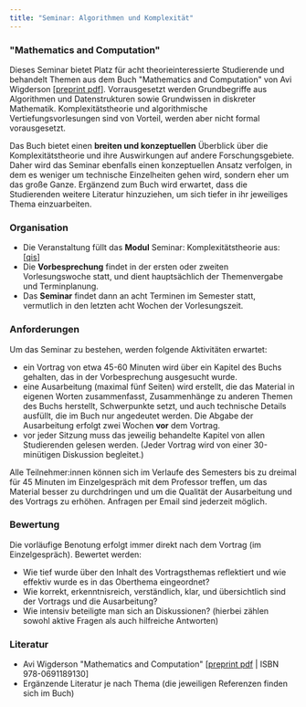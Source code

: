 ```yaml
---
title: "Seminar: Algorithmen und Komplexität"
---
```


### "Mathematics and Computation"
Dieses Seminar bietet Platz für acht theorieinteressierte Studierende und behandelt Themen aus dem Buch "Mathematics and Computation" von Avi Wigderson  [[preprint pdf](https://www.math.ias.edu/files/Book-online-Aug0619.pdf)].
Vorrausgesetzt werden Grundbegriffe aus Algorithmen und Datenstrukturen sowie Grundwissen in diskreter Mathematik.
Komplexitätstheorie und algorithmische Vertiefungsvorlesungen sind von Vorteil, werden aber nicht formal vorausgesetzt.

Das Buch bietet einen **breiten und konzeptuellen** Überblick über die Komplexitätstheorie und ihre Auswirkungen auf andere Forschungsgebiete. Daher wird das Seminar ebenfalls einen konzeptuellen Ansatz verfolgen, in dem es weniger um technische Einzelheiten gehen wird, sondern eher um das große Ganze.
Ergänzend zum Buch wird erwartet, dass die Studierenden weitere Literatur hinzuziehen, um sich tiefer in ihr jeweiliges Thema einzuarbeiten.


### Organisation

- Die Veranstaltung füllt das **Modul** Seminar: Komplexitätstheorie aus: [[qis](https://qis.server.uni-frankfurt.de/qisserver/rds?state=verpublish&status=init&vmfile=no&publishid=308907&moduleCall=webInfo&publishConfFile=webInfo&publishSubDir=veranstaltung)]
- Die **Vorbesprechung** findet in der ersten oder zweiten Vorlesungswoche statt, und dient hauptsächlich der Themenvergabe und Terminplanung.
- Das **Seminar** findet dann an acht Terminen im Semester statt, vermutlich in den letzten acht Wochen der Vorlesungszeit.


### Anforderungen

Um das Seminar zu bestehen, werden folgende Aktivitäten erwartet:

- ein Vortrag von etwa 45-60 Minuten wird über ein Kapitel des Buchs gehalten, das in der Vorbesprechung ausgesucht wurde.
- eine Ausarbeitung (maximal fünf Seiten) wird erstellt, die das Material in eigenen Worten zusammenfasst, Zusammenhänge zu anderen Themen des Buchs herstellt, Schwerpunkte setzt, und auch technische Details ausfüllt, die im Buch nur angedeutet werden. Die Abgabe der Ausarbeitung erfolgt zwei Wochen **vor** dem Vortrag.
- vor jeder Sitzung muss das jeweilig behandelte Kapitel von allen Studierenden gelesen werden. (Jeder Vortrag wird von einer 30-minütigen Diskussion begleitet.)

Alle Teilnehmer:innen können sich im Verlaufe des Semesters bis zu dreimal für 45 Minuten im Einzelgespräch mit dem Professor treffen, um das Material besser zu durchdringen und um die Qualität der Ausarbeitung und des Vortrags zu erhöhen. Anfragen per Email sind jederzeit möglich.


### Bewertung

Die vorläufige Benotung erfolgt immer direkt nach dem Vortrag (im Einzelgespräch). Bewertet werden:

- Wie tief wurde über den Inhalt des Vortragsthemas reflektiert und wie effektiv wurde es in das Oberthema eingeordnet?
- Wie korrekt, erkenntnisreich, verständlich, klar, und übersichtlich sind der Vortrags und die Ausarbeitung?
- Wie intensiv beteiligte man sich an Diskussionen? (hierbei zählen sowohl aktive Fragen als auch hilfreiche Antworten)


### Literatur

- Avi Wigderson "Mathematics and Computation" [[preprint pdf](https://www.math.ias.edu/files/Book-online-Aug0619.pdf) | ISBN 978-0691189130]
- Ergänzende Literatur je nach Thema (die jeweiligen Referenzen finden sich im Buch)
